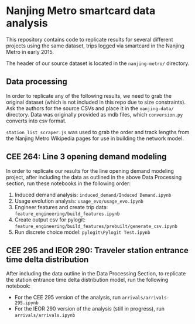 # Nanjing Metro smartcard data analysis

This repository contains code to replicate results for several different projects using the same dataset, trips logged via smartcard in the Nanjing Metro in early 2015.

The header of our source dataset is located in the `nanjing-metro/` directory.

## Data processing

In order to replicate any of the following results, we need to grab the original dataset (which is not included in this repo due to size constraints). Ask the authors for the source CSVs and place it in the `nanjing-data/` directory. Data was originally provided as mdb files, which `conversion.py` converts into csv format.

`station_list_scraper.js` was used to grab the order and track lengths from the Nanjing Metro Wikipedia pages for use in building the network model.


## CEE 264: Line 3 opening demand modeling

In order to replicate our results for the line opening demand modeling project, after including the data as outlined in the above Data Processing section, run these notebooks in the following order:

1. Induced demand analysis: `induced_demand/Induced Demand.ipynb`
2. Usage evolution analysis: `usage_evo/usage_evo.ipynb`
3. Engineer features and create trip data: `feature_engineering/build_features.ipynb`
4. Create output csv for pylogit: `feature_engineering/build_features/prebuilt/generate_csv.ipynb`
5. Run discrete choice model: `pylogit\Pylogit Test.ipynb`


## CEE 295 and IEOR 290: Traveler station entrance time delta distribution

After including the data outline in the Data Processing Section, to replicate the station entrance time delta distribution model, run the following notebook:

* For the CEE 295 version of the analysis, run `arrivals/arrivals-295.ipynb`
* For the IEOR 290 version of the analysis (still in progress), run `arrivals/arrivals.ipynb`

